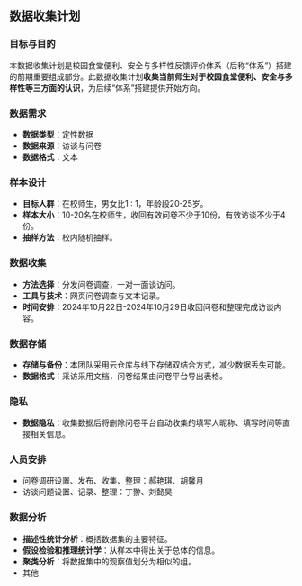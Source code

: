 ## 数据收集计划

### 目标与目的

本数据收集计划是校园食堂便利、安全与多样性反馈评价体系（后称“体系”）搭建的前期重要组成部分。此数据收集计划**收集当前师生对于校园食堂便利、安全与多样性等三方面的认识**，为后续“体系”搭建提供开始方向。

### 数据需求

- **数据类型**：定性数据
- **数据来源**：访谈与问卷
- **数据格式**：文本

### 样本设计

- **目标人群**：在校师生，男女比1 : 1，年龄段20-25岁。
- **样本大小**：10-20名在校师生，收回有效问卷不少于10份，有效访谈不少于4份。
- **抽样方法**：校内随机抽样。

### 数据收集

- **方法选择**：分发问卷调查，一对一面谈访问。
- **工具与技术**：网页问卷调查与文本记录。
- **时间安排**：2024年10月22日-2024年10月29日收回问卷和整理完成访谈内容。

### 数据存储

- **存储与备份**：本团队采用云仓库与线下存储双结合方式，减少数据丢失可能。
- **数据格式**：采访采用文档，问卷结果由问卷平台导出表格。

### 隐私

- **数据隐私**：收集数据后将删除问卷平台自动收集的填写人昵称、填写时间等直接相关信息。

### 人员安排

- 问卷调研设置、发布、收集、整理：郝艳琪、胡馨月
- 访谈问题设置、记录、整理：丁翀、刘懿昊

### 数据分析

- **描述性统计分析**：概括数据集的主要特征。
- **假设检验和推理统计学**：从样本中得出关于总体的信息。
- **聚类分析**：将数据集中的观察值划分为相似的组。
- 其他